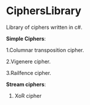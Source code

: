 # CiphersLibrary
Library of ciphers written in c#.

**Simple Ciphers**:

1.Columnar transposition cipher.


2.Vigenere cipher.


3.Railfence cipher.


**Stream ciphers**:

1. XoR cipher
